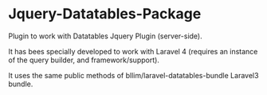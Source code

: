 Jquery-Datatables-Package
=========================

Plugin to work with Datatables Jquery Plugin (server-side).

It has bees specially developed to work with Laravel 4 (requires an instance of the query builder, and framework/support).

It uses the same public methods of bllim/laravel-datatables-bundle Laravel3 bundle.
